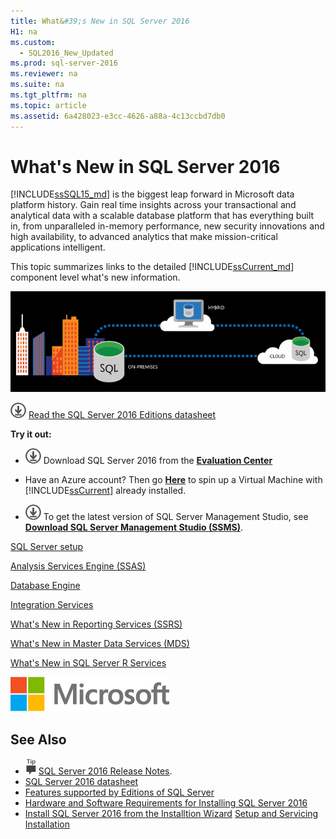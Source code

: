 ```yaml
---
title: What&#39;s New in SQL Server 2016
H1: na
ms.custom: 
  - SQL2016_New_Updated
ms.prod: sql-server-2016
ms.reviewer: na
ms.suite: na
ms.tgt_pltfrm: na
ms.topic: article
ms.assetid: 6a428023-e3cc-4626-a88a-4c13ccbd7db0
---
```

# What&#39;s New in SQL Server 2016
 [!INCLUDE[ssSQL15_md](../../Topics/TopicNameContainA/includes/ssSQL15_md.md)] is the biggest leap forward in Microsoft data platform history. Gain real time insights across your transactional and analytical data with a scalable database platform that has everything built in, from unparalleled in-memory performance, new security innovations and high availability, to advanced analytics that make mission-critical applications intelligent.
 
 This topic summarizes links to the detailed [!INCLUDE[ssCurrent_md](../../Topics/TopicNameContainA/includes/ssCurrent_md.md)] component level what's new information.   
 
  ![SQL Server 2016](../../Topics/TopicNameNotContainA/media/SQL-Server-2016.png) 
 
 [![Read the SQL Server 2016 Editions datasheet](../../Topics/TopicNameNotContainA/media/download.png)](http://download.microsoft.com/download/8/A/2/8A2BC8C5-BBA0-4A9C-90BC-AC957D3454D9/SQL_Server_2016_Editions_datasheet.pdf) [Read the SQL Server 2016 Editions datasheet](http://download.microsoft.com/download/8/A/2/8A2BC8C5-BBA0-4A9C-90BC-AC957D3454D9/SQL_Server_2016_Editions_datasheet.pdf)
 
    
 **Try it out:**    
      
 -   [![Download from Evaluation Center](../../Topics/TopicNameNotContainA/media/download.png)](https://www.microsoft.com/en-us/evalcenter/evaluate-sql-server-2016)  Download SQL Server 2016  from the **[Evaluation Center](https://www.microsoft.com/en-us/evalcenter/evaluate-sql-server-2016)**    
    
-   Have an Azure account?  Then go **[Here](https://azure.microsoft.com/en-us/marketplace/partners/microsoft/sqlserver2016rtmenterprisewindowsserver2012r2/?wt.mc_id=sqL16_vm)** to spin up a Virtual Machine with [!INCLUDE[ssCurrent](../../Topics/TopicNameContainA/includes/ssCurrent_md.md)] already installed.    
    
  -   [![Download SSMS](../../Topics/TopicNameNotContainA/media/download.png)](https://msdn.microsoft.com/library/mt238290.aspx) To get the latest version of SQL Server Management Studio, see **[Download SQL Server Management Studio (SSMS)](https://msdn.microsoft.com/library/mt238290.aspx)**.   
  
     
[SQL Server setup](../../Topics/TopicNameNotContainA/Installation-for-SQL-Server-2016.md)   
  
[Analysis Services Engine (SSAS)](../../Topics/TopicNameNotContainA/What-s-New-in-Analysis-Services.md)  
  
[Database Engine](../../Topics/TopicNameNotContainA/What-s-New-in-Database-Engine.md)  
 
[Integration Services](../../Topics/TopicNameNotContainA/What-s-New-in-Integration-Services.md)    
  
[What's New in Reporting Services &#40;SSRS&#41;](../../Topics/TopicNameNotContainA/What-s-New-in-Reporting-Services--SSRS-.md)   
    
  
[What's New in Master Data Services &#40;MDS&#41;](../../Topics/TopicNameNotContainA/What-s-New-in-Master-Data-Services--MDS-.md)    
       
[What's New in SQL Server R Services](../../Topics/TopicNameNotContainA/What-s-New-in-SQL-Server-R-Services.md)    
      
   ![MS_Logo_X-Small](../../Topics/TopicNameNotContainA/media/MS_Logo_X-Small.png "MS_Logo_X-Small")    
    
## See Also    
 + [![Release Notes](../../Topics/TopicNameNotContainA/media/ssrs_fyi_note.png)](../Topic/SQL%20Server%202016%20Release%20Notes.md)  [SQL Server 2016 Release Notes](../../Topics/TopicNameNotContainA/SQL-Server-2016-Release-Notes.md). 
+ [SQL Server 2016 datasheet](http://download.microsoft.com/download/C/5/3/C53C3AEF-653C-4598-8721-D522E8AC6A3A/SQL_Server_2016_Everything_Built-In_Datasheet_EN_US.pdf)
+ [Features supported by Editions of SQL Server](../../Topics/TopicNameNotContainA/Features-Supported-by-Edition-of-SQL-Server.md)
 + [Hardware and Software Requirements for Installing SQL Server 2016](../../Topics/TopicNameNotContainA/Hardware-and-Software-Requirements-for-Installing-SQL-Server-2016.md)
 + [Install SQL Server 2016 from the Installtion Wizard](../../Topics/TopicNameNotContainA/Install-SQL-Server-2016-from-the-Installation-Wizard--Setup-.md)
 [Setup and Servicing Installation](../../Topics/TopicNameNotContainA/Setup-and-Servicing-Installation.md)    